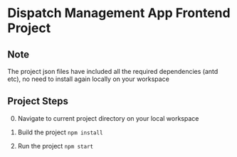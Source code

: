 # Dispatch Management App Frontend Project

## Note
The project json files have included all the required dependencies (antd etc), no need to install again locally on your workspace

## Project Steps
0. Navigate to current project directory on your local workspace

1. Build the project
`npm install`

2. Run the project
`npm start`


